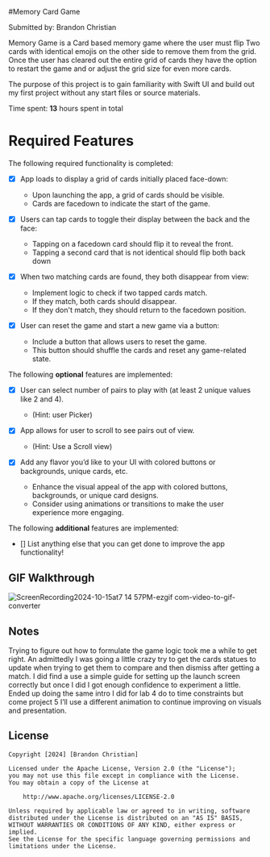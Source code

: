 #Memory Card Game

Submitted by: Brandon Christian

Memory Game is a Card based memory game where the user must flip Two cards with identical emojis on the other side to remove them from the grid. 
Once the user has cleared out the entire grid of cards they have the option to restart the game and or adjust the grid size for even more cards. 

The purpose of this project is to gain familiarity with Swift UI and build out my first project without any start files or source materials. 

Time spent: **13** hours spent in total

# Required Features

The following required functionality is completed:

- [X] App loads to display a grid of cards initially placed face-down:
  - Upon launching the app, a grid of cards should be visible.
  - Cards are facedown to indicate the start of the game.

- [X] Users can tap cards to toggle their display between the back and the face: 
  - Tapping on a facedown card should flip it to reveal the front.
  - Tapping a second card that is not identical should flip both back down

- [X] When two matching cards are found, they both disappear from view:
  - Implement logic to check if two tapped cards match.
  - If they match, both cards should disappear.
  - If they don't match, they should return to the facedown position.

- [X] User can reset the game and start a new game via a button:
  - Include a button that allows users to reset the game.
  - This button should shuffle the cards and reset any game-related state.
 

The following **optional** features are implemented:

- [X] User can select number of pairs to play with (at least 2 unique values like 2 and 4).
  * (Hint: user Picker)

- [X] App allows for user to scroll to see pairs out of view.
  * (Hint: Use a Scroll view)

- [X] Add any flavor you’d like to your UI with colored buttons or backgrounds, unique cards, etc. 
  * Enhance the visual appeal of the app with colored buttons, backgrounds, or unique card designs.
  * Consider using animations or transitions to make the user experience more engaging.

The following **additional** features are implemented:

- [] List anything else that you can get done to improve the app functionality!

## GIF Walkthrough


![ScreenRecording2024-10-15at7 14 57PM-ezgif com-video-to-gif-converter](https://github.com/user-attachments/assets/ea4617e5-de62-4888-9c2c-01565e27eed7)


## Notes
Trying to figure out how to formulate the game logic took me a while to get right. An admittedly I was going a little crazy try to get the cards statues 
to update when trying to get them to compare and then dismiss after getting a match. I did find a use a simple guide for setting up the launch screen 
correctly but once I did I got enough confidence to experiment a little. Ended up doing the same intro I did for lab 4 do to time constraints but come 
project 5 I’ll use a different animation to continue improving on visuals and presentation. 

## License
    Copyright [2024] [Brandon Christian]

    Licensed under the Apache License, Version 2.0 (the "License");
    you may not use this file except in compliance with the License.
    You may obtain a copy of the License at

        http://www.apache.org/licenses/LICENSE-2.0

    Unless required by applicable law or agreed to in writing, software
    distributed under the License is distributed on an "AS IS" BASIS,
    WITHOUT WARRANTIES OR CONDITIONS OF ANY KIND, either express or implied.
    See the License for the specific language governing permissions and
    limitations under the License.





